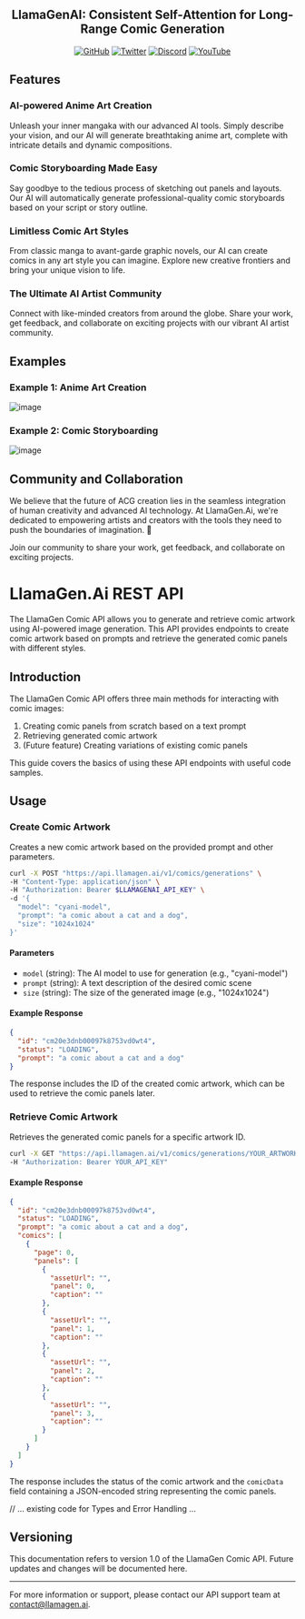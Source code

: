 <div align="center">
  
## LlamaGenAI: Consistent Self-Attention for Long-Range Comic Generation 

  [![GitHub](https://img.shields.io/github/stars/LlamaGenAI/LlamaGenAI?style=social)](https://github.com/aregrid/ComicDiffusion)
  [![Twitter](https://img.shields.io/twitter/follow/llama_gen?style=social)](https://twitter.com/llama_gen)
  [![Discord](https://img.shields.io/discord/1190979134051074110?label=Join%20us%20on%20Discord&logo=Discord&style=social)](https://discord.gg/Jrsff8YFKw)
  [![YouTube](https://img.shields.io/youtube/channel/subscribers/UCfuH6OsUcop2Y8lOHQtHIwA)](https://www.youtube.com/@LlamaGenAI)
</div>


## Features

### AI-powered Anime Art Creation
Unleash your inner mangaka with our advanced AI tools. Simply describe your vision, and our AI will generate breathtaking anime art, complete with intricate details and dynamic compositions.

### Comic Storyboarding Made Easy
Say goodbye to the tedious process of sketching out panels and layouts. Our AI will automatically generate professional-quality comic storyboards based on your script or story outline.

### Limitless Comic Art Styles
From classic manga to avant-garde graphic novels, our AI can create comics in any art style you can imagine. Explore new creative frontiers and bring your unique vision to life.

### The Ultimate AI Artist Community
Connect with like-minded creators from around the globe. Share your work, get feedback, and collaborate on exciting projects with our vibrant AI artist community.

## Examples

### Example 1: Anime Art Creation
![image](https://github.com/aregrid/ComicDiffusion/assets/5910926/f205b6ec-cbae-423d-a2e6-e77b8c00fd60)


### Example 2: Comic Storyboarding
![image](https://github.com/aregrid/ComicDiffusion/assets/5910926/b599a21a-04e3-4e13-80f8-b9fc884a060c)




## Community and Collaboration
We believe that the future of ACG creation lies in the seamless integration of human creativity and advanced AI technology. At LlamaGen.Ai, we're dedicated to empowering artists and creators with the tools they need to push the boundaries of imagination. 🌠

Join our community to share your work, get feedback, and collaborate on exciting projects.

# LlamaGen.Ai REST API

The LlamaGen Comic API allows you to generate and retrieve comic artwork using AI-powered image generation. This API provides endpoints to create comic artwork based on prompts and retrieve the generated comic panels with different styles.

## Introduction

The LlamaGen Comic API offers three main methods for interacting with comic images:

1. Creating comic panels from scratch based on a text prompt
2. Retrieving generated comic artwork
3. (Future feature) Creating variations of existing comic panels

This guide covers the basics of using these API endpoints with useful code samples.

## Usage

### Create Comic Artwork

Creates a new comic artwork based on the provided prompt and other parameters.

```bash
curl -X POST "https://api.llamagen.ai/v1/comics/generations" \
-H "Content-Type: application/json" \
-H "Authorization: Bearer $LLAMAGENAI_API_KEY" \
-d '{
  "model": "cyani-model",
  "prompt": "a comic about a cat and a dog",
  "size": "1024x1024"
}'
```

#### Parameters

- `model` (string): The AI model to use for generation (e.g., "cyani-model")
- `prompt` (string): A text description of the desired comic scene
- `size` (string): The size of the generated image (e.g., "1024x1024")

#### Example Response

```json
{
  "id": "cm20e3dnb00097k8753vd0wt4",
  "status": "LOADING",
  "prompt": "a comic about a cat and a dog"
}
```

The response includes the ID of the created comic artwork, which can be used to retrieve the comic panels later.

### Retrieve Comic Artwork

Retrieves the generated comic panels for a specific artwork ID.

```bash
curl -X GET "https://api.llamagen.ai/v1/comics/generations/YOUR_ARTWORK_ID" \
-H "Authorization: Bearer YOUR_API_KEY"
```

#### Example Response

```json
{
  "id": "cm20e3dnb00097k8753vd0wt4",
  "status": "LOADING",
  "prompt": "a comic about a cat and a dog",
  "comics": [
    {
      "page": 0,
      "panels": [
        {
          "assetUrl": "",
          "panel": 0,
          "caption": ""
        },
        {
          "assetUrl": "",
          "panel": 1,
          "caption": ""
        },
        {
          "assetUrl": "",
          "panel": 2,
          "caption": ""
        },
        {
          "assetUrl": "",
          "panel": 3,
          "caption": ""
        }
      ]
    }
  ]
}
```

The response includes the status of the comic artwork and the `comicData` field containing a JSON-encoded string representing the comic panels.

// ... existing code for Types and Error Handling ...

## Versioning

This documentation refers to version 1.0 of the LlamaGen Comic API. Future updates and changes will be documented here.

---

For more information or support, please contact our API support team at [contact@llamagen.ai](mailto:contact@llamagen.ai).

